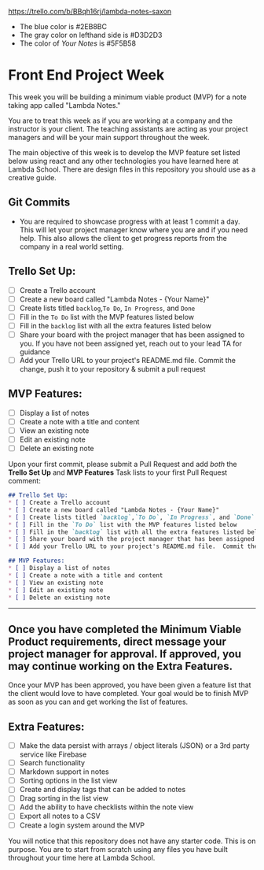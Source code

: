 https://trello.com/b/BBqh16rj/lambda-notes-saxon



* The blue color is #2EB8BC
* The gray color on lefthand side is #D3D2D3
* The color of _Your Notes_ is #5F5B58

# Front End Project Week
This week you will be building a minimum viable product (MVP) for a note taking app called "Lambda Notes."

You are to treat this week as if you are working at a company and the instructor is your client.  The teaching assistants are acting as your project managers and will be your main support throughout the week.

The main objective of this week is to develop the MVP feature set listed below using react and any other technologies you have learned here at Lambda School.  There are design files in this repository you should use as a creative guide.  

## Git Commits
* You are required to showcase progress with at least 1 commit a day.  This will let your project manager know where you are and if you need help.  This also allows the client to get progress reports from the company in a real world setting.  

## Trello Set Up:
* [ ] Create a Trello account
* [ ] Create a new board called "Lambda Notes - {Your Name}"
* [ ] Create lists titled `backlog`,`To Do`, `In Progress`, and `Done`
* [ ] Fill in the `To Do` list with the MVP features listed below
* [ ] Fill in the `backlog` list with all the extra features listed below
* [ ] Share your board with the project manager that has been assigned to you.  If you have not been assigned yet, reach out to your lead TA for guidance
* [ ] Add your Trello URL to your project's README.md file.  Commit the change, push it to your repository & submit a pull request

## MVP Features:
* [ ] Display a list of notes
* [ ] Create a note with a title and content
* [ ] View an existing note
* [ ] Edit an existing note
* [ ] Delete an existing note

Upon your first commit, please submit a Pull Request and add _both_ the **Trello Set Up** and **MVP Features** Task lists to your first Pull Request comment:

```markdown
## Trello Set Up:
* [ ] Create a Trello account
* [ ] Create a new board called "Lambda Notes - {Your Name}"
* [ ] Create lists titled `backlog`,`To Do`, `In Progress`, and `Done`
* [ ] Fill in the `To Do` list with the MVP features listed below
* [ ] Fill in the `backlog` list with all the extra features listed below
* [ ] Share your board with the project manager that has been assigned to you.  If you have not been assigned yet, reach out to your lead TA for guidance
* [ ] Add your Trello URL to your project's README.md file.  Commit the change, push it to your repository & submit a pull request

## MVP Features:
* [ ] Display a list of notes
* [ ] Create a note with a title and content
* [ ] View an existing note
* [ ] Edit an existing note
* [ ] Delete an existing note
```
***
## Once you have completed the Minimum Viable Product requirements, direct message your project manager for approval.  If approved, you may continue working on the Extra Features.

Once your MVP has been approved, you have been given a feature list that the client would love to have completed.  Your goal would be to finish MVP as soon as you can and get working the list of features.

## Extra Features:
* [ ] Make the data persist with arrays / object literals (JSON) or a 3rd party service like Firebase
* [ ] Search functionality
* [ ] Markdown support in notes
* [ ] Sorting options in the list view
* [ ] Create and display tags that can be added to notes
* [ ] Drag sorting in the list view
* [ ] Add the ability to have checklists within the note view
* [ ] Export all notes to a CSV
* [ ] Create a login system around the MVP

You will notice that this repository does not have any starter code.  This is on purpose.  You are to start from scratch using any files you have built throughout your time here at Lambda School.  
